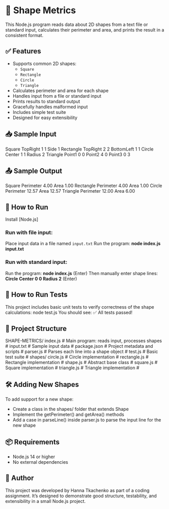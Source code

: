 # 📐 Shape Metrics

This Node.js program reads data about 2D shapes from a text file or standard input, calculates their perimeter and area, and prints the result in a consistent format.

## ✅ Features

- Supports common 2D shapes:
  - `Square`
  - `Rectangle`
  - `Circle`
  - `Triangle`
- Calculates perimeter and area for each shape
- Handles input from a file or standard input
- Prints results to standard output
- Gracefully handles malformed input
- Includes simple test suite
- Designed for easy extensibility

## 📥 Sample Input

Square TopRight 1 1 Side 1
Rectangle TopRight 2 2 BottomLeft 1 1
Circle Center 1 1 Radius 2
Triangle Point1 0 0 Point2 4 0 Point3 0 3

## 📤 Sample Output

Square Perimeter 4.00 Area 1.00
Rectangle Perimeter 4.00 Area 1.00
Circle Perimeter 12.57 Area 12.57
Triangle Perimeter 12.00 Area 6.00

## 🚀 How to Run

Install [Node.js]
### Run with file input:
Place input data in a file named `input.txt`
Run the program: **node index.js input.txt**
### Run with standard input:
Run the program: **node index.js**   (Enter)
Then manually enter shape lines: **Circle Center 0 0 Radius 2**   (Enter)

## 🧪 How to Run Tests
This project includes basic unit tests to verify correctness of the shape calculations: node test.js
You should see:
✅ All tests passed!

## 📁 Project Structure 
SHAPE-METRICS/
  index.js # Main program: reads input, processes shapes #
  input.txt # Sample input data #
  package.json # Project metadata and scripts #
  parser.js # Parses each line into a shape object #
  test.js # Basic test suite #
  shapes/
  circle.js # Circle implementation #
  rectangle.js # Rectangle implementation #
  shape.js # Abstract base class #
  square.js # Square implementation #
  triangle.js # Triangle implementation #

## 🛠️ Adding New Shapes
To add support for a new shape:
- Create a class in the shapes/ folder that extends Shape
- Implement the getPerimeter() and getArea() methods
- Add a case in parseLine() inside parser.js to parse the input line for the new shape

## 📦 Requirements
- Node.js 14 or higher
- No external dependencies

## 👤 Author
This project was developed by Hanna Tkachenko as part of a coding assignment.
It’s designed to demonstrate good structure, testability, and extensibility in a small Node.js project.